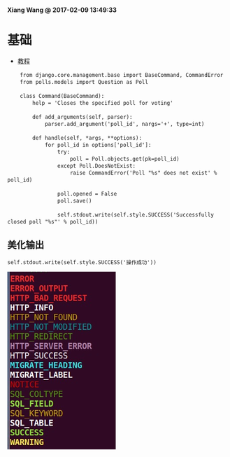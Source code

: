 #### Xiang Wang @ 2017-02-09 13:49:33


# 基础
* [教程](https://docs.djangoproject.com/en/1.10/howto/custom-management-commands/#accepting-optional-arguments)

```
    from django.core.management.base import BaseCommand, CommandError
    from polls.models import Question as Poll

    class Command(BaseCommand):
        help = 'Closes the specified poll for voting'

        def add_arguments(self, parser):
            parser.add_argument('poll_id', nargs='+', type=int)

        def handle(self, *args, **options):
            for poll_id in options['poll_id']:
                try:
                    poll = Poll.objects.get(pk=poll_id)
                except Poll.DoesNotExist:
                    raise CommandError('Poll "%s" does not exist' % poll_id)

                poll.opened = False
                poll.save()

                self.stdout.write(self.style.SUCCESS('Successfully closed poll "%s"' % poll_id))
```


## 美化输出
`self.stdout.write(self.style.SUCCESS('操作成功'))`  

![格式化输出的样式](./img/command_style.png)
